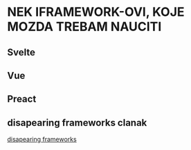 # NEK IFRAMEWORK-OVI, KOJE MOZDA TREBAM NAUCITI

## Svelte

## Vue

## Preact

## disapearing frameworks clanak

[disapearing frameworks](https://medium.com/samsung-internet-dev/disappearing-frameworks-ed921f411c38)